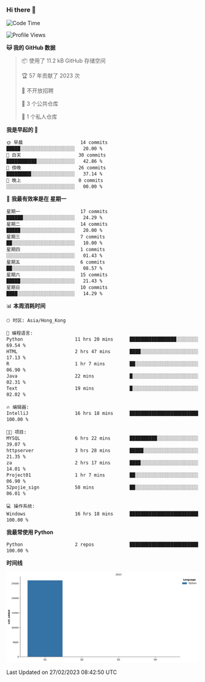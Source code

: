 ### Hi there 👋

<!--
**Mrzqd/Mrzqd** is a ✨ _special_ ✨ repository because its `README.md` (this file) appears on your GitHub profile.

Here are some ideas to get you started:

- 🔭 I’m currently working on ...
- 🌱 I’m currently learning ...
- 👯 I’m looking to collaborate on ...
- 🤔 I’m looking for help with ...
- 💬 Ask me about ...
- 📫 How to reach me: ...
- 😄 Pronouns: ...
- ⚡ Fun fact: ...
-->
<!--START_SECTION:waka-->
![Code Time](http://img.shields.io/badge/Code%20Time-18%20hrs-blue)

![Profile Views](http://img.shields.io/badge/%E4%B8%AA%E4%BA%BA%E8%B5%84%E6%96%99%E8%A7%82%E7%9C%8B%E6%AC%A1%E6%95%B0-23-blue)

**🐱 我的 GitHub 数据** 

> 📦  使用了 11.2 kB GitHub 存储空间 
 > 
> 🏆 57 年贡献了 2023 次
 > 
> 🚫 不开放招聘
 > 
> 📜 3 个公共仓库 
 > 
> 🔑 1 个私人仓库 
 > 
**我是早起的 🐤** 

```text
🌞 早晨                     14 commits          █████░░░░░░░░░░░░░░░░░░░░   20.00 % 
🌆 白天                     30 commits          ███████████░░░░░░░░░░░░░░   42.86 % 
🌃 傍晚                     26 commits          █████████░░░░░░░░░░░░░░░░   37.14 % 
🌙 晚上                     0 commits           ░░░░░░░░░░░░░░░░░░░░░░░░░   00.00 % 
```
📅 **我最有效率是在 星期一** 

```text
星期一                      17 commits          ██████░░░░░░░░░░░░░░░░░░░   24.29 % 
星期二                      14 commits          █████░░░░░░░░░░░░░░░░░░░░   20.00 % 
星期三                      7 commits           ██░░░░░░░░░░░░░░░░░░░░░░░   10.00 % 
星期四                      1 commits           ░░░░░░░░░░░░░░░░░░░░░░░░░   01.43 % 
星期五                      6 commits           ██░░░░░░░░░░░░░░░░░░░░░░░   08.57 % 
星期六                      15 commits          █████░░░░░░░░░░░░░░░░░░░░   21.43 % 
星期日                      10 commits          ████░░░░░░░░░░░░░░░░░░░░░   14.29 % 
```


📊 **本周消耗时间** 

```text
🕑︎ 时区: Asia/Hong_Kong

💬 编程语言: 
Python                   11 hrs 20 mins      █████████████████░░░░░░░░   69.54 % 
HTML                     2 hrs 47 mins       ████░░░░░░░░░░░░░░░░░░░░░   17.13 % 
R                        1 hr 7 mins         ██░░░░░░░░░░░░░░░░░░░░░░░   06.90 % 
Java                     22 mins             █░░░░░░░░░░░░░░░░░░░░░░░░   02.31 % 
Text                     19 mins             █░░░░░░░░░░░░░░░░░░░░░░░░   02.02 % 

🔥 编辑器: 
IntelliJ                 16 hrs 18 mins      █████████████████████████   100.00 % 

🐱‍💻 项目: 
MYSQL                    6 hrs 22 mins       ██████████░░░░░░░░░░░░░░░   39.07 % 
httpserver               3 hrs 28 mins       █████░░░░░░░░░░░░░░░░░░░░   21.35 % 
za                       2 hrs 17 mins       ████░░░░░░░░░░░░░░░░░░░░░   14.01 % 
Project01                1 hr 7 mins         ██░░░░░░░░░░░░░░░░░░░░░░░   06.90 % 
52pojie_sign             58 mins             ██░░░░░░░░░░░░░░░░░░░░░░░   06.01 % 

💻 操作系统: 
Windows                  16 hrs 18 mins      █████████████████████████   100.00 % 
```

**我最常使用 Python** 

```text
Python                   2 repos             █████████████████████████   100.00 % 
```



**时间线**

![Lines of Code chart](https://raw.githubusercontent.com/Mrzqd/Mrzqd/main/assets/bar_graph.png)


 Last Updated on 27/02/2023 08:42:50 UTC
<!--END_SECTION:waka-->
